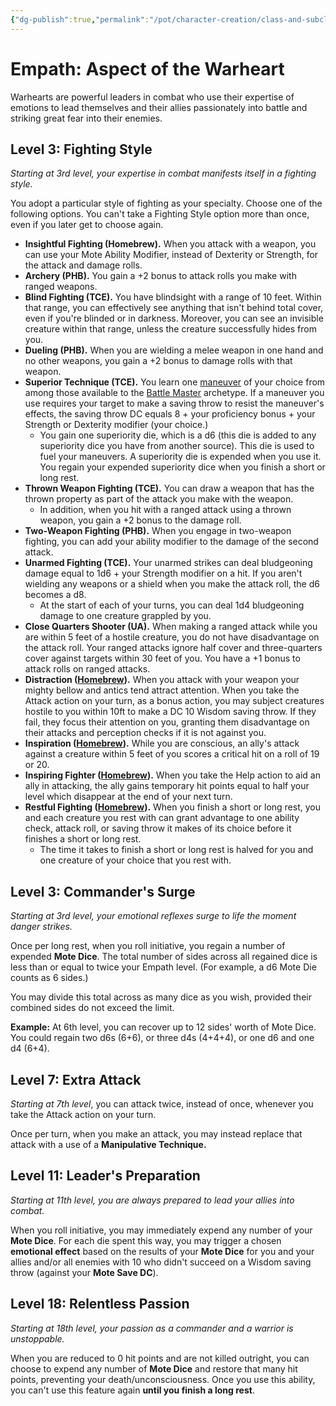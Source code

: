 ```yaml
---
{"dg-publish":true,"permalink":"/pot/character-creation/class-and-subclasses/empath/warheart-empath-v1/","tags":["empath","subclass","character-creation"]}
---
```


# Empath: Aspect of the Warheart

Warhearts are powerful leaders in combat who use their expertise of emotions to lead themselves and their allies passionately into battle and striking great fear into their enemies.

## Level 3: Fighting Style

*Starting at 3rd level, your expertise in combat manifests itself in a fighting style.*

You adopt a particular style of fighting as your specialty. Choose one of the following options. You can't take a Fighting Style option more than once, even if you later get to choose again.

- **Insightful Fighting (Homebrew).** When you attack with a weapon, you can use your Mote Ability Modifier, instead of Dexterity or Strength, for the attack and damage rolls.
- **Archery (PHB).** You gain a +2 bonus to attack rolls you make with ranged weapons.
- **Blind Fighting (TCE).** You have blindsight with a range of 10 feet. Within that range, you can effectively see anything that isn't behind total cover, even if you're blinded or in darkness. Moreover, you can see an invisible creature within that range, unless the creature successfully hides from you.
- **Dueling (PHB).** When you are wielding a melee weapon in one hand and no other weapons, you gain a +2 bonus to damage rolls with that weapon.
- **Superior Technique (TCE).** You learn one [maneuver](http://dnd5e.wikidot.com/fighter:battle-master:maneuvers) of your choice from among those available to the [Battle Master](http://dnd5e.wikidot.com/fighter:battle-master) archetype. If a maneuver you use requires your target to make a saving throw to resist the maneuver's effects, the saving throw DC equals 8 + your proficiency bonus + your Strength or Dexterity modifier (your choice.)
    - You gain one superiority die, which is a d6 (this die is added to any superiority dice you have from another source). This die is used to fuel your maneuvers. A superiority die is expended when you use it. You regain your expended superiority dice when you finish a short or long rest.
- **Thrown Weapon Fighting (TCE).** You can draw a weapon that has the thrown property as part of the attack you make with the weapon.
    - In addition, when you hit with a ranged attack using a thrown weapon, you gain a +2 bonus to the damage roll.
- **Two-Weapon Fighting (PHB).** When you engage in two-weapon fighting, you can add your ability modifier to the damage of the second attack.
- **Unarmed Fighting (TCE).** Your unarmed strikes can deal bludgeoning damage equal to 1d6 + your Strength modifier on a hit. If you aren't wielding any weapons or a shield when you make the attack roll, the d6 becomes a d8.
    - At the start of each of your turns, you can deal 1d4 bludgeoning damage to one creature grappled by you.
- **Close Quarters Shooter (UA).** When making a ranged attack while you are within 5 feet of a hostile creature, you do not have disadvantage on the attack roll. Your ranged attacks ignore half cover and three-quarters cover against targets within 30 feet of you. You have a +1 bonus to attack rolls on ranged attacks.
- **Distraction ([Homebrew](https://www.enworld.org/threads/homebrew-fighting-styles-thread.483800/)).** When you attack with your weapon your mighty bellow and antics tend attract attention. When you take the Attack action on your turn, as a bonus action, you may subject creatures hostile to you within 10ft to make a DC 10 Wisdom saving throw. If they fail, they focus their attention on you, granting them disadvantage on their attacks and perception checks if it is not against you.
- **Inspiration ([Homebrew](https://homebrewery.naturalcrit.com/share/Mr_PmXYwKakp)).** While you are conscious, an ally's attack against a creature within 5 feet of you scores a critical hit on a roll of 19 or 20.
- **Inspiring Fighter ([Homebrew](https://homebrewery.naturalcrit.com/share/Mr_PmXYwKakp)).** When you take the Help action to aid an ally in attacking, the ally gains temporary hit points equal to half your level which disappear at the end of your next turn.
- **Restful Fighting ([Homebrew](https://homebrewery.naturalcrit.com/share/Mr_PmXYwKakp)).** When you finish a short or long rest, you and each creature you rest with can grant advantage to one ability check, attack roll, or saving throw it makes of its choice before it finishes a short or long rest.
	- The time it takes to finish a short or long rest is halved for you and one creature of your choice that you rest with.

## Level 3: Commander's Surge

_Starting at 3rd level, your emotional reflexes surge to life the moment danger strikes._

Once per long rest, when you roll initiative, you regain a number of expended **Mote Dice**. The total number of sides across all regained dice is less than or equal to twice your Empath level. (For example, a d6 Mote Die counts as 6 sides.)

You may divide this total across as many dice as you wish, provided their combined sides do not exceed the limit.

**Example:** At 6th level, you can recover up to 12 sides' worth of Mote Dice. You could regain two d6s (6+6), or three d4s (4+4+4), or one d6 and one d4 (6+4).

## Level 7: Extra Attack

*Starting at 7th level*, you can attack twice, instead of once, whenever you take the Attack action on your turn.

Once per turn, when you make an attack, you may instead replace that attack with a use of a **Manipulative Technique.**

## Level 11: Leader's Preparation

*Starting at 11th level, you are always prepared to lead your allies into combat.*

When you roll initiative, you may immediately expend any number of your **Mote Dice**. For each die spent this way, you may trigger a chosen **emotional effect** based on the results of your **Mote Dice** for you and your allies and/or all enemies with 10 who didn't succeed on a Wisdom saving throw (against your **Mote Save DC**).

## Level 18: Relentless Passion

*Starting at 18th level, your passion as a commander and a warrior is unstoppable.*

When you are reduced to 0 hit points and are not killed outright, you can choose to expend any number of **Mote Dice** and restore that many hit points, preventing your death/unconsciousness. Once you use this ability, you can't use this feature again **until you finish a long rest**.
